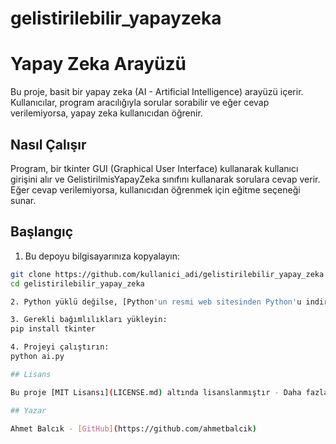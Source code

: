 # gelistirilebilir_yapayzeka

# Yapay Zeka Arayüzü

Bu proje, basit bir yapay zeka (AI - Artificial Intelligence) arayüzü içerir. Kullanıcılar, program aracılığıyla sorular sorabilir ve eğer cevap verilemiyorsa, yapay zeka kullanıcıdan öğrenir.

## Nasıl Çalışır

Program, bir tkinter GUI (Graphical User Interface) kullanarak kullanıcı girişini alır ve GelistirilmisYapayZeka sınıfını kullanarak sorulara cevap verir. Eğer cevap verilemiyorsa, kullanıcıdan öğrenmek için eğitme seçeneği sunar.

## Başlangıç

1. Bu depoyu bilgisayarınıza kopyalayın:

```bash
git clone https://github.com/kullanici_adi/gelistirilebilir_yapay_zeka.git
cd gelistirilebilir_yapay_zeka

2. Python yüklü değilse, [Python'un resmi web sitesinden Python'u indirin](https://www.python.org/downloads/) ve yükleyin.

3. Gerekli bağımlılıkları yükleyin:
pip install tkinter

4. Projeyi çalıştırın:
python ai.py

## Lisans

Bu proje [MIT Lisansı](LICENSE.md) altında lisanslanmıştır - Daha fazla bilgi için [LICENSE.md](LICENSE.md) dosyasına bakın.

## Yazar

Ahmet Balcık - [GitHub](https://github.com/ahmetbalcik)

